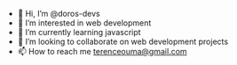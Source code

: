 - 👋 Hi, I’m @doros-devs
- 👀 I’m interested in web development
- 🌱 I’m currently learning javascript
- 💞️ I’m looking to collaborate on web development projects
- 📫 How to reach me terenceouma@gmail.com

<!---
doros-devs/doros-devs is a ✨ special ✨ repository because its `README.md` (this file) appears on your GitHub profile.
You can click the Preview link to take a look at your changes.
--->
